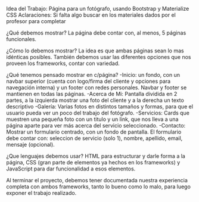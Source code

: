 Idea del Trabajo: Página para un fotógrafo, usando Bootstrap y Materialize CSS
Aclaraciones: Si falta algo buscar en los materiales dados por el profesor para completar

¿Qué debemos mostrar?
La página debe contar con, al menos, 5 páginas funcionales. 

¿Cómo lo debemos mostrar?
La idea es que ambas páginas sean lo mas idénticas posibles. También debemos usar las diferentes opciones que nos proveen los frameworks, contar con variedad.

¿Qué tenemos pensado mostrar en c/página? 
-Inicio: un fondo, con un navbar superior (cuenta con logo/firma del cliente y opciones para navegación interna) y un footer con redes personales. Navbar y footer se mantienen en todas las páginas.
-Acerca de Mi: Pantalla dividida en 2 partes, a la izquierda mostrar una foto del cliente y a la derecha un texto descriptivo
-Galería: Varias fotos en distintos tamaños y formas, para que el usuario pueda ver un poco del trabajo del fotógrafo.
-Servicios: Cards que muestren una pequeña foto con un titulo y un link, que nos lleva a una página aparte para ver más acerca del servicio seleccionado.
-Contacto: Mostrar un formulario centrado, con un fondo de pantalla. El formulario debe contar con: seleccion de servicio (solo 1), nombre, apellido, email, mensaje (opcional).

¿Que lenguajes debemos usar?
HTML para estructurar y darle forma a la página, CSS (gran parte de elementos ya hechos en los frameworks) y JavaScript para dar funcionalidad a esos elementos.

Al terminar el proyecto, debemos tener documentada nuestra experiencia completa con ambos frameworks, tanto lo bueno como lo malo, para luego exponer el trabajo realizado.
